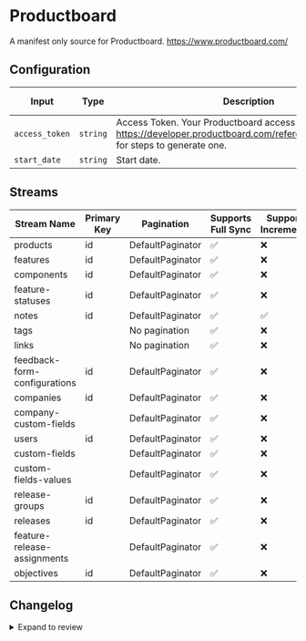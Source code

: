 # Productboard
A manifest only source for Productboard. https://www.productboard.com/

## Configuration

| Input | Type | Description | Default Value |
|-------|------|-------------|---------------|
| `access_token` | `string` | Access Token. Your Productboard access token. See https://developer.productboard.com/reference/authentication for steps to generate one. |  |
| `start_date` | `string` | Start date.  |  |

## Streams
| Stream Name | Primary Key | Pagination | Supports Full Sync | Supports Incremental |
|-------------|-------------|------------|---------------------|----------------------|
| products | id | DefaultPaginator | ✅ |  ❌  |
| features | id | DefaultPaginator | ✅ |  ❌  |
| components | id | DefaultPaginator | ✅ |  ❌  |
| feature-statuses | id | DefaultPaginator | ✅ |  ❌  |
| notes | id | DefaultPaginator | ✅ |  ✅  |
| tags |  | No pagination | ✅ |  ❌  |
| links |  | No pagination | ✅ |  ❌  |
| feedback-form-configurations | id | DefaultPaginator | ✅ |  ❌  |
| companies | id | DefaultPaginator | ✅ |  ❌  |
| company-custom-fields |  | DefaultPaginator | ✅ |  ❌  |
| users | id | DefaultPaginator | ✅ |  ❌  |
| custom-fields |  | DefaultPaginator | ✅ |  ❌  |
| custom-fields-values |  | DefaultPaginator | ✅ |  ❌  |
| release-groups | id | DefaultPaginator | ✅ |  ❌  |
| releases | id | DefaultPaginator | ✅ |  ❌  |
| feature-release-assignments |  | DefaultPaginator | ✅ |  ❌  |
| objectives | id | DefaultPaginator | ✅ |  ❌  |

## Changelog

<details>
  <summary>Expand to review</summary>

| Version | Date       | Pull Request                                             | Subject                                                                                   |
|---------|------------|----------------------------------------------------------|-------------------------------------------------------------------------------------------|
| 0.0.7 | 2024-12-12 | [49331](https://github.com/airbytehq/airbyte/pull/49331) | Update dependencies |
| 0.0.6 | 2024-12-11 | [49087](https://github.com/airbytehq/airbyte/pull/49087) | Starting with this version, the Docker image is now rootless. Please note that this and future versions will not be compatible with Airbyte versions earlier than 0.64 |
| 0.0.5 | 2024-11-05 | [48365](https://github.com/airbytehq/airbyte/pull/48365) | Revert to source-declarative-manifest v5.17.0 |
| 0.0.4 | 2024-11-05 | [48324](https://github.com/airbytehq/airbyte/pull/48324) | Update dependencies |
| 0.0.3 | 2024-10-29 | [47774](https://github.com/airbytehq/airbyte/pull/47774) | Update dependencies |
| 0.0.2 | 2024-10-28 | [47677](https://github.com/airbytehq/airbyte/pull/47677) | Update dependencies |
| 0.0.1 | 2024-09-13 | [45449](https://github.com/airbytehq/airbyte/pull/45449) | Initial release by [@pabloescoder](https://github.com/pabloescoder) via Connector Builder |

</details>
